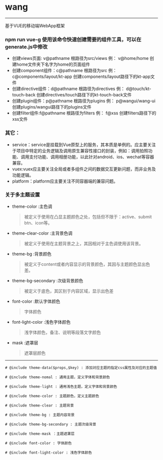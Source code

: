 # wang

---
基于VUE的移动端WebApp框架

### npm run vue-g 使用该命令快速创建需要的组件工具，可以在generate.js中修改

+ 创建views页面: v@pathname 根路径为src/views
例： v@home/home  创建home文件夹下名字为home的页面组件
+ 创建component组件：c@pathname 根路径为src
例： c@components/layout/kt-app  创建components/layout路径下的kt-app文件
+ 创建directive组件：d@pathname 根路径为directives
例： d@touch/kt-touch-back  创建directives/touch路径下的kt-touch-back文件
+ 创建plugin组件：p@pathname 根路径为plugins
例： p@wangui/wang-ui  创建plugins/wangui路径下的plugins文件
+ 创建filter组件:f@pathname 根路径为filters
例： f@xss  创建filters路径下的xss文件

### 其它：
+ service：service是挂载到Vue原型上的服务，其本质是单例的。应主要关注于项目中特定的业务逻辑及调用原生兼容性接口的封装，例如：调用拍照功能、调用支付功能、调用相册功能，以此针对android、ios、wechat等容器兼容。
+ vuex:vuex应主要关注全局或者多组件之间的数据交互更新问题，而非业务及功能逻辑。
+ platform：platform应主要关注不同容器端的兼容问题。

### 关于多主题设置

+ theme-color :主色调

  >被定义于使用在凸显主题颜色之处，包括但不限于：active、submit btn、icon等。

+ theme-clear-color :主背景色调

  >被定义于使用在主题背景之上，其因相对于主色调使用该背景。

+ theme-bg :背景颜色
  >被定义于content或者内容显示的背景颜色，其因与主题颜色显出色差。

+ theme-bg-secondary :次级背景颜色
  >被定义于底色，其区别于内容区域，显示出色差

+ font-color :默认字体颜色 
  >字体颜色

+ font-light-color :浅色字体颜色
  >浅字体颜色，备注、说明等段落文字颜色

+ mask :遮罩层
  >遮罩层颜色

---
```
# @include theme-data($props,$key) : 添加对应主题的指定css属性及对应的主题值

# @include theme-nomal : 通用主题，定义字体和背景颜色

# @include theme-light : 通用浅色主题，定义字体和背景颜色

# @include theme-color : 主题颜色，定义主题颜色

# @include theme-clear : 主题背景

# @include theme-bg : 主题内容背景

# @include theme-bg-secondary : 主题次级背景

# @include theme-mask ：主题遮罩层

# @include font-color : 字体颜色

# @include font-light-color : 浅色字体颜色

```
